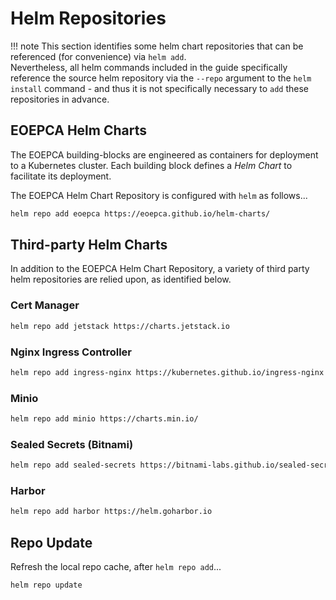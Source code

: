 # Helm Repositories

!!! note
    This section identifies some helm chart repositories that can be referenced (for convenience) via `helm add`.<br>
    Nevertheless, all helm commands included in the guide specifically reference the source helm repository via the `--repo` argument to the `helm install` command - and thus it is not specifically necessary to `add` these repositories in advance.

## EOEPCA Helm Charts

The EOEPCA building-blocks are engineered as containers for deployment to a Kubernetes cluster. Each building block defines a _Helm Chart_ to facilitate its deployment.

The EOEPCA Helm Chart Repository is configured with `helm` as follows...
```bash
helm repo add eoepca https://eoepca.github.io/helm-charts/
```

## Third-party Helm Charts

In addition to the EOEPCA Helm Chart Repository, a variety of third party helm repositories are relied upon, as identified below.

### Cert Manager

```bash
helm repo add jetstack https://charts.jetstack.io
```

### Nginx Ingress Controller

```bash
helm repo add ingress-nginx https://kubernetes.github.io/ingress-nginx
```

### Minio

```bash
helm repo add minio https://charts.min.io/
```

### Sealed Secrets (Bitnami)

```bash
helm repo add sealed-secrets https://bitnami-labs.github.io/sealed-secrets
```

### Harbor

```bash
helm repo add harbor https://helm.goharbor.io
```

## Repo Update

Refresh the local repo cache, after `helm repo add`...

```bash
helm repo update
```
